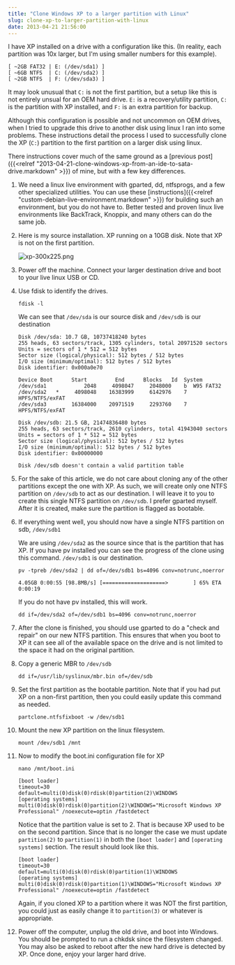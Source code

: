 ```yaml
---
title: "Clone Windows XP to a larger partition with Linux"
slug: clone-xp-to-larger-partition-with-linux
date: 2013-04-21 21:56:00
---
```


I have XP installed on a drive with a configuration like this. (In reality, each partition was 10x larger, but I'm using smaller numbers for this example).

```
[ ~2GB FAT32 | E: (/dev/sda1) ]
[ ~6GB NTFS  | C: (/dev/sda2) ]
[ ~2GB NTFS  | F: (/dev/sda3) ]
```

It may look unusual that `C:` is not the first partition, but a setup like this is not entirely unsual for an OEM hard drive. `E:` is a recovery/utility partition, `C:` is the partition with XP installed, and `F:` is an extra partition for backup.

Although this configuration is possible and not uncommon on OEM drives, when I tried to upgrade this drive to another disk using linux I ran into some problems. These instructions detail the process I used to successfully clone the XP (`C:`) partition to the first partition on a larger disk using linux.

<!-- more -->

There instructions cover much of the same ground as a [previous post]({{<relref "2013-04-21-clone-windows-xp-from-an-ide-to-sata-drive.markdown" >}}) of mine, but with a few key differences.

1. We need a linux live environment with gparted, dd, ntfsprogs, and a few other specialized utilities. You can use these [instructions]({{<relref "custom-debian-live-environment.markdown" >}}) for building such an environment, but you do not have to. Better tested and proven linux live environments like BackTrack, Knoppix, and many others can do the same job.

1. Here is my source installation. XP running on a 10GB disk. Note that XP is not on the first partition.

    ![xp-300x225.png](/assets/clone-xp-to-larger-partition-with-linux/xp-300x225.png)

1. Power off the machine. Connect your larger destination drive and boot to your live linux USB or CD.

1. Use fdisk to identify the drives.

    ```
    fdisk -l
    ```

    We can see that `/dev/sda` is our source disk and `/dev/sdb` is our destination

    ```
    Disk /dev/sda: 10.7 GB, 10737418240 bytes
    255 heads, 63 sectors/track, 1305 cylinders, total 20971520 sectors
    Units = sectors of 1 * 512 = 512 bytes
    Sector size (logical/physical): 512 bytes / 512 bytes
    I/O size (minimum/optimal): 512 bytes / 512 bytes
    Disk identifier: 0x000a0e70

    Device Boot      Start         End      Blocks   Id  System
    /dev/sda1            2048     4098047     2048000    b  W95 FAT32
    /dev/sda2   *     4098048    16383999     6142976    7  HPFS/NTFS/exFAT
    /dev/sda3        16384000    20971519     2293760    7  HPFS/NTFS/exFAT

    Disk /dev/sdb: 21.5 GB, 21474836480 bytes
    255 heads, 63 sectors/track, 2610 cylinders, total 41943040 sectors
    Units = sectors of 1 * 512 = 512 bytes
    Sector size (logical/physical): 512 bytes / 512 bytes
    I/O size (minimum/optimal): 512 bytes / 512 bytes
    Disk identifier: 0x00000000

    Disk /dev/sdb doesn't contain a valid partition table
    ```

1. For the sake of this article, we do not care about cloning any of the other partitions except the one with XP. As such, we will create only one NTFS partition on `/dev/sdb` to act as our destination. I will leave it to you to create this single NTFS partition on `/dev/sdb`. I prefer gparted myself. After it is created, make sure the partition is flagged as bootable.

1. If everything went well, you should now have a single NTFS partition on sdb, `/dev/sdb1`

    We are using `/dev/sda2` as the source since that is the partition that has XP. If you have pv installed you can see the progress of the clone using this command. `/dev/sdb1` is our destination.

    ```
    pv -tpreb /dev/sda2 | dd of=/dev/sdb1 bs=4096 conv=notrunc,noerror
    ```

    ```
    4.05GB 0:00:55 [98.8MB/s] [====================>        ] 65% ETA 0:00:19
    ```

    If you do not have pv installed, this will work.

    ```
    dd if=/dev/sda2 of=/dev/sdb1 bs=4096 conv=notrunc,noerror
    ```

1. After the clone is finished, you should use gparted to do a "check and repair" on our new NTFS partition. This ensures that when you boot to XP it can see all of the available space on the drive and is not limited to the space it had on the original partition.

1. Copy a generic MBR to `/dev/sdb`

    ```
    dd if=/usr/lib/syslinux/mbr.bin of=/dev/sdb
    ```

1. Set the first partition as the bootable partition. Note that if you had put XP on a non-first partition, then you could easily update this command as needed.

    ```
    partclone.ntfsfixboot -w /dev/sdb1
    ```

1. Mount the new XP partition on the linux filesystem.

    ```
    mount /dev/sdb1 /mnt
    ```

1. Now to modify the boot.ini configuration file for XP

    ```
    nano /mnt/boot.ini
    ```

    ```
    [boot loader]
    timeout=30
    default=multi(0)disk(0)rdisk(0)partition(2)\WINDOWS
    [operating systems]
    multi(0)disk(0)rdisk(0)partition(2)\WINDOWS="Microsoft Windows XP Professional" /noexecute=optin /fastdetect
    ```

    Notice that the partition value is set to 2. That is because XP used to be on the second partition. Since that is no longer the case we must update `partition(2)` to `partition(1)` in both the `[boot loader]` and `[operating systems]` section. The result should look like this.

    ```
    [boot loader]
    timeout=30
    default=multi(0)disk(0)rdisk(0)partition(1)\WINDOWS
    [operating systems]
    multi(0)disk(0)rdisk(0)partition(1)\WINDOWS="Microsoft Windows XP Professional" /noexecute=optin /fastdetect
    ```

    Again, if you cloned XP to a partition where it was NOT the first partition, you could just as easily change it to `partition(3)` or whatever is appropriate.

1. Power off the computer, unplug the old drive, and boot into Windows. You should be prompted to run a chkdsk since the filesystem changed. You may also be asked to reboot after the new hard drive is detected by XP. Once done, enjoy your larger hard drive.
